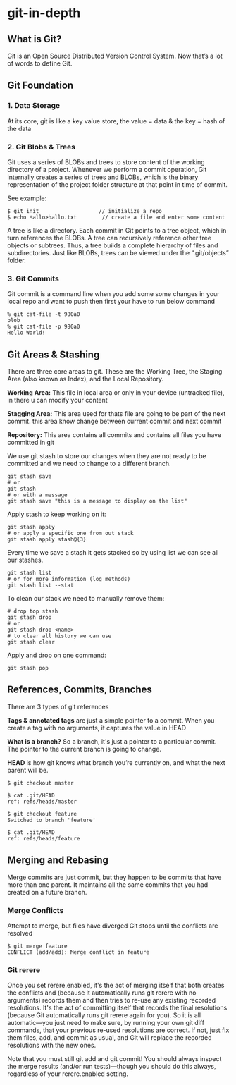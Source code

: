 # git-in-depth

## What is Git?
Git is an Open Source Distributed Version Control System. Now that’s a lot of words to define Git.

## Git Foundation

### 1. Data Storage
At its core, git is like a key value store, the value = data & the key = hash of the data

### 2. Git Blobs & Trees
Git uses a series of BLOBs and trees to store content of the working directory of a project. Whenever we perform a commit operation, Git internally creates a series of trees and BLOBs, which is the binary representation of the project folder structure at that point in time of commit.

See example:
```
$ git init                   // initialize a repo
$ echo Hallo>hallo.txt        // create a file and enter some content
```

A tree is like a directory. Each commit in Git points to a tree object, which in turn references the BLOBs. A tree can recursively reference other tree objects or subtrees. Thus, a tree builds a complete hierarchy of files and subdirectories. Just like BLOBs, trees can be viewed under the “.git/objects” folder.

### 3. Git Commits
Git commit is a command line when you add some some changes in your local repo and want to push then first your have to run below command

```
% git cat-file -t 980a0
blob
% git cat-file -p 980a0
Hello World!
```

## Git Areas & Stashing
There are three core areas to git. These are the Working Tree, the Staging Area (also known as Index), and the Local Repository.

**Working Area:**
This file in local area or only in your device (untracked file), in there u can modify your content

**Stagging Area:**
This area used for thats file are going to be part of the next commit. this area know change between current commit and next commit

**Repository:**
This area contains all commits and contains all files you have committed in git

We use git stash to store our changes when they are not ready to be committed and we need to change to a different branch.
```
git stash save
# or
git stash
# or with a message
git stash save "this is a message to display on the list"
```

Apply stash to keep working on it:
```
git stash apply
# or apply a specific one from out stack
git stash apply stash@{3}
```
Every time we save a stash it gets stacked so by using list we can see all our stashes.
```
git stash list
# or for more information (log methods)
git stash list --stat
```
To clean our stack we need to manually remove them:
```
# drop top stash
git stash drop
# or
git stash drop <name>
# to clear all history we can use
git stash clear
```
Apply and drop on one command:
```
git stash pop
```

## References, Commits, Branches
There are 3 types of git references

**Tags & annotated tags**
are just a simple pointer to a commit. When you create a tag with no arguments, it captures the value in HEAD

**What is a branch?** 
So a branch, it's just a pointer to a particular commit. The pointer to the current branch is going to change.

**HEAD** 
is how git knows what branch you’re currently on, and what the next parent will be.
```
$ git checkout master
```
```
$ cat .git/HEAD
ref: refs/heads/master
```
```
$ git checkout feature
Switched to branch 'feature'
```
```
$ cat .git/HEAD
ref: refs/heads/feature
```

## Merging and Rebasing
Merge commits are just commit, but they happen to be commits that have more than one parent. It maintains all the same commits that you had created on a future branch.

### Merge Conflicts
Attempt to merge, but files have diverged
Git stops until the conflicts are resolved
```
$ git merge feature
CONFLICT (add/add): Merge conflict in feature
```
### Git rerere
Once you set rerere.enabled, it's the act of merging itself that both creates the conflicts and (because it automatically runs git rerere with no arguments) records them and then tries to re-use any existing recorded resolutions. It's the act of committing itself that records the final resolutions (because Git automatically runs git rerere again for you). So it is all automatic—you just need to make sure, by running your own git diff commands, that your previous re-used resolutions are correct. If not, just fix them files, add, and commit as usual, and Git will replace the recorded resolutions with the new ones.

Note that you must still git add and git commit! You should always inspect the merge results (and/or run tests)—though you should do this always, regardless of your rerere.enabled setting.




